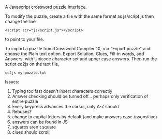 A Javascript crossword puzzle interface.

To modify the puzzle, create a file with the same format as js/script.js then change the line
```
<script scr="js/script.js"></script>
```
to point to your file.

To import a puzzle from Crossword Compiler 10, run "Export puzzle" and choose the Plain text option. Export Solution, Clues, Fill-in words, and Answers, with Unicode character set and upper case answers. Then run the script cc2js on the text file,
```
cc2js my-puzzle.txt
```


Issues:
1. Typing too fast doesn't insert characters correctly
2. Answer checking should be turned off... perhaps only verification of entire puzzle
3. Every keypress advances the cursor, only A-Z should
4. Rebuses?
5. change to capital letters by default (and make answers case-insensitive)
6. answers can be found in JS 
7. squares aren't square
8. clues should scroll
